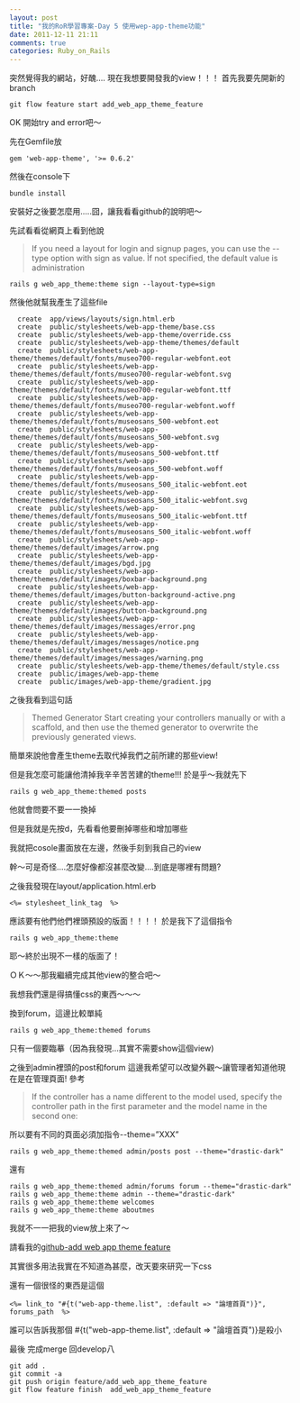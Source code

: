```yaml
---
layout: post
title: "我的RoR學習專案-Day 5 使用wep-app-theme功能"
date: 2011-12-11 21:11
comments: true
categories: Ruby_on_Rails
---
```


突然覺得我的網站，好醜....	
現在我想要開發我的view！！！
首先我要先開新的branch

	git flow feature start add_web_app_theme_feature

OK 開始try and error吧～

<!--more--> 

先在Gemfile放
	
	gem 'web-app-theme', '>= 0.6.2'

然後在console下
	
	bundle install

安裝好之後要怎麼用.....囧，讓我看看github的說明吧～

先試看看從網頁上看到他說

>If you need a layout for login and signup pages, you can use the --type option with sign as value. Ìf not specified, the default value is administration

	rails g web_app_theme:theme sign --layout-type=sign

然後他就幫我產生了這些file

	  create  app/views/layouts/sign.html.erb
      create  public/stylesheets/web-app-theme/base.css
      create  public/stylesheets/web-app-theme/override.css
      create  public/stylesheets/web-app-theme/themes/default
      create  public/stylesheets/web-app-theme/themes/default/fonts/museo700-regular-webfont.eot
      create  public/stylesheets/web-app-theme/themes/default/fonts/museo700-regular-webfont.svg
      create  public/stylesheets/web-app-theme/themes/default/fonts/museo700-regular-webfont.ttf
      create  public/stylesheets/web-app-theme/themes/default/fonts/museo700-regular-webfont.woff
      create  public/stylesheets/web-app-theme/themes/default/fonts/museosans_500-webfont.eot
      create  public/stylesheets/web-app-theme/themes/default/fonts/museosans_500-webfont.svg
      create  public/stylesheets/web-app-theme/themes/default/fonts/museosans_500-webfont.ttf
      create  public/stylesheets/web-app-theme/themes/default/fonts/museosans_500-webfont.woff
      create  public/stylesheets/web-app-theme/themes/default/fonts/museosans_500_italic-webfont.eot
      create  public/stylesheets/web-app-theme/themes/default/fonts/museosans_500_italic-webfont.svg
      create  public/stylesheets/web-app-theme/themes/default/fonts/museosans_500_italic-webfont.ttf
      create  public/stylesheets/web-app-theme/themes/default/fonts/museosans_500_italic-webfont.woff
      create  public/stylesheets/web-app-theme/themes/default/images/arrow.png
      create  public/stylesheets/web-app-theme/themes/default/images/bgd.jpg
      create  public/stylesheets/web-app-theme/themes/default/images/boxbar-background.png
      create  public/stylesheets/web-app-theme/themes/default/images/button-background-active.png
      create  public/stylesheets/web-app-theme/themes/default/images/button-background.png
      create  public/stylesheets/web-app-theme/themes/default/images/messages/error.png
      create  public/stylesheets/web-app-theme/themes/default/images/messages/notice.png
      create  public/stylesheets/web-app-theme/themes/default/images/messages/warning.png
      create  public/stylesheets/web-app-theme/themes/default/style.css
      create  public/images/web-app-theme
      create  public/images/web-app-theme/gradient.jpg

之後我看到這句話

>Themed Generator
Start creating your controllers manually or with a scaffold, and then use the themed generator to overwrite the previously generated views.

簡單來說他會產生theme去取代掉我們之前所建的那些view!

但是我怎麼可能讓他清掉我辛辛苦苦建的theme!!!
於是乎～我就先下

	rails g web_app_theme:themed posts

他就會問要不要一一換掉

但是我就是先按d，先看看他要刪掉哪些和增加哪些

我就把cosole畫面放在左邊，然後手刻到我自己的view

幹～可是奇怪....怎麼好像都沒甚麼改變....到底是哪裡有問題?

之後我發現在layout/application.html.erb
	
	<%= stylesheet_link_tag  %>

應該要有他們他們裡頭預設的版面！！！！
於是我下了這個指令

	rails g web_app_theme:theme

耶～終於出現不一樣的版面了！

ＯＫ～～那我繼續完成其他view的整合吧～

我想我們還是得搞懂css的東西～～～

換到forum，這邊比較單純

	rails g web_app_theme:themed forums

只有一個要臨摹（因為我發現...其實不需要show這個view)


之後到admin裡頭的post和forum 這邊我希望可以改變外觀～讓管理者知道他現在是在管理頁面! 參考

>If the controller has a name different to the model used, specify the controller path in the first parameter and the model name in the second one:

所以要有不同的頁面必須加指令--theme=”XXX”

	rails g web_app_theme:themed admin/posts post --theme="drastic-dark"

還有

	rails g web_app_theme:themed admin/forums forum --theme="drastic-dark"
	rails g web_app_theme:theme admin --theme="drastic-dark"
	rails g web_app_theme:theme welcomes
	rails g web_app_theme:theme aboutmes

我就不一一把我的view放上來了～

請看我的[github-add web app theme feature](https://github.com/alChaCC/ccaloha/tree/feature/add_web_app_theme_feature)

其實很多用法我實在不知道為甚麼，改天要來研究一下css

還有一個很怪的東西是這個

	<%= link_to "#{t("web-app-theme.list", :default => "論壇首頁")}", forums_path  %>

誰可以告訴我那個
	#{t("web-app-theme.list", :default => "論壇首頁")}是殺小

最後 完成merge 回develop八

	git add .
	git commit -a 
	git push origin feature/add_web_app_theme_feature
	git flow feature finish  add_web_app_theme_feature
